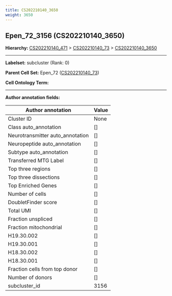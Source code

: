 ```yaml
---
title: CS202210140_3650
weight: 3650
---
```

## Epen_72_3156 (CS202210140_3650)
<b>Hierarchy: </b>
[CS202210140_471](https://purl.brain-bican.org/taxonomy/CS202210140#CS202210140_471) >
[CS202210140_73](https://purl.brain-bican.org/taxonomy/CS202210140#CS202210140_73) >
[CS202210140_3650](https://purl.brain-bican.org/taxonomy/CS202210140#CS202210140_3650)

---


**Labelset:** subcluster (Rank: 0)

**Parent Cell Set:** Epen_72 ([CS202210140_73](https://purl.brain-bican.org/taxonomy/CS202210140#CS202210140_73))



**Cell Ontology Term:** 

[MARKER GENES.]: #


---

[TRANSFERRED ANNOTATIONS.]: #


[AUTHOR ANNOTATION FIELDS.]: #


**Author annotation fields:**

| Author annotation | Value |
|-------------------|-------|
|Cluster ID|None|
|Class auto_annotation|[]|
|Neurotransmitter auto_annotation|[]|
|Neuropeptide auto_annotation|[]|
|Subtype auto_annotation|[]|
|Transferred MTG Label|[]|
|Top three regions|[]|
|Top three dissections|[]|
|Top Enriched Genes|[]|
|Number of cells|[]|
|DoubletFinder score|[]|
|Total UMI|[]|
|Fraction unspliced|[]|
|Fraction mitochondrial|[]|
|H19.30.002|[]|
|H19.30.001|[]|
|H18.30.002|[]|
|H18.30.001|[]|
|Fraction cells from top donor|[]|
|Number of donors|[]|
|subcluster_id|3156|
